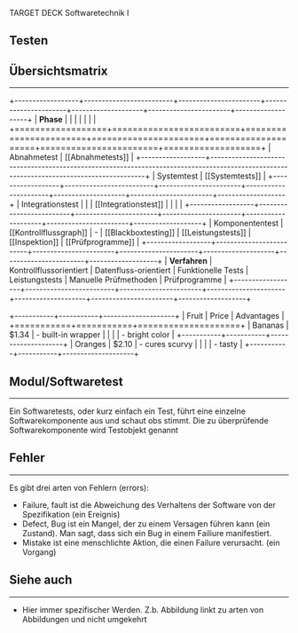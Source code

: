 
TARGET DECK
Softwaretechnik I

Testen
--
## Übersichtsmatrix
***

+------------------+-------------------------+-----------------------+----------------------+--------------------+-----------------------+-------------------+
| **Phase**        |                         |                       |                      |                    |                       |                   |
+==================+=========================+=======================+======================+====================+=======================+===================+
| Abnahmetest      |                                                           [[Abnahmetests]]                                                              |
+------------------+-----------------------------------------------------------------------------------------------------------------------------------------+
| Systemtest       |                                                            [[Systemtests]]                                                              |
+------------------+-------------------------+-----------------------+----------------------+--------------------+-----------------------+-------------------+
| Integrationstest |                         |                       | [[Integrationstest]] |                    |                       |                   |
+------------------+-------------------------+-----------------------+----------------------+--------------------+-----------------------+-------------------+
| Komponententest  | [[Kontrollflussgraph]]  | -                     | [[Blackboxtesting]]  | [[Leistungstests]] | [[Inspektion]]        | [[Prüfprogramme]] |
+------------------+-------------------------+-----------------------+----------------------+--------------------+-----------------------+-------------------+
| **Verfahren**    | Kontrollflussorientiert | Datenfluss-orientiert | Funktionelle Tests   | Leistungstests     | Manuelle Prüfmethoden | Prüfprogramme     |
+------------------+-------------------------+-----------------------+----------------------+--------------------+-----------------------+-------------------+


+-----------+-----------+--------------------+
| Fruit     | Price     | Advantages         |
+===========+===========+====================+
| Bananas   | $1.34     | - built-in wrapper |
|           |           | - bright color     |
+-----------+-----------+--------------------+
| Oranges   | $2.10     | - cures scurvy     |
|           |           | - tasty            |
+-----------+-----------+--------------------+

## Modul/Softwaretest
***
Ein Softwaretests, oder kurz einfach ein Test, führt eine einzelne Softwarekomponente aus und schaut obs stimmt.
Die zu überprüfende Softwarekomponente wird Testobjekt genannt
## Fehler
***
Es gibt drei arten von Fehlern (errors):
- Failure, fault ist die Abweichung des Verhaltens der Software von der Spezifikation (ein Ereignis)
- Defect, Bug ist ein Mangel, der zu einem Versagen führen kann (ein Zustand). Man sagt, dass sich ein Bug in einem Failiure manifestiert.
- Mistake ist eine menschlichte Aktion, die einen Failure verursacht. (ein Vorgang)
## Siehe auch
***
* Hier immer spezifischer Werden. Z.b. Abbildung linkt zu arten von Abbildungen und nicht umgekehrt